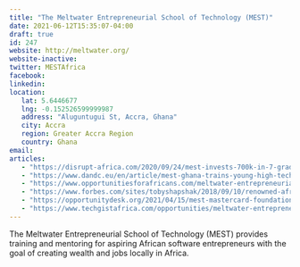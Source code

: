 ```yaml
---
title: "The Meltwater Entrepreneurial School of Technology (MEST)"
date: 2021-06-12T15:35:07-04:00
draft: true
id: 247
website: http://meltwater.org/
website-inactive: 
twitter: MESTAfrica
facebook: 
linkedin: 
location: 
   lat: 5.6446677
   lng: -0.152526599999987
   address: "Aluguntugui St, Accra, Ghana"
   city: Accra
   region: Greater Accra Region
   country: Ghana
email: 
articles:
   - "https://disrupt-africa.com/2020/09/24/mest-invests-700k-in-7-graduating-tech-startups/"
   - "https://www.dandc.eu/en/article/mest-ghana-trains-young-high-tech-entrepreneurs-and-promotes-african-talents"
   - "https://www.opportunitiesforafricans.com/meltwater-entrepreneurial-school-of-technology-mest-africa-entrepreneurial-training-program-2021-2022/"
   - "https://www.forbes.com/sites/tobyshapshak/2018/09/10/renowned-african-incubator-mest-celebrates-10-years-with-700000-investment/?sh=e11b75b2af5a"
   - "https://opportunitydesk.org/2021/04/15/mest-mastercard-foundation-pre-mest-startup-creation-program-2021/"
   - "https://www.techgistafrica.com/opportunities/meltwater-entrepreneurial-school-of-technology-mest-ghana-is-now-accepting-applications-for-its-next-one-year-fully-funded-entrepreneurial-training-program/"
---
```

The Meltwater Entrepreneurial School of Technology (MEST) provides training and mentoring for aspiring African software entrepreneurs with the goal of creating wealth and jobs locally in Africa.
